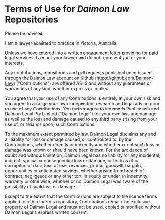 # Terms of Use for *Daimon Law* Repositories

Please be advised:

I am a lawyer admitted to practice in Victoria, Australia.

Unless we have entered into a written engagement letter providing for paid legal services, I am not your lawyer and do not represent you or your interests. 

Any contributions, repositories and pull requests published on or issued through the Daimon Law account on Github (https://github.com/Daimon-Law) ("Contributions") are offered AS-IS and without any guarantees or warranties of any kind, whether express or implied. 

You agree that your use of any Contributions is entirely at your own risk and you agree to arrange your own independent research and legal advice prior to use of any Contributions. You further agree to indemnify Paul Imseih and Daimon Legal Pty Limited ("Daimon Legal") for your own loss and damage as well as the loss and damage caused to any third party arising from your use of, or reliance upon, such Contributions.

To the maximum extent permitted by law, Daimon Legal disclaims any and all liablity for loss or damage caused, or contributed to, by the Contributions, whether directly or indirectly and whether or not such loss or damage was known or should have been known. For the avoidance of doubt and without limitation, Daimon Legal has no liability for any incidental, indirect, special or consequential loss or damage, or for loss of or corruption of data, loss of use, revenues, profits, goodwill, bargain, opportunities or anticipated savings, whether arising from breach of contract, negligence or any other tort, in equity or under an indemnity, warranty or otherwise, whether or not Daimon Legal was aware of the possibility of such loss or damage.

Except to the extent that the Contributions are subject to the licence terms applied to a third party's repository, Contributions remain the exclusive property of Daimon Legal and must not be used, copied or modified without Daimon Legal's express written consent.